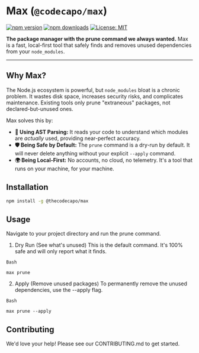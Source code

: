 # Max (`@codecapo/max`)



[![npm version](https://img.shields.io/npm/v/@codecapo/max.svg)](https://www.npmjs.com/package/@codecapo/max)
[![npm downloads](https://img.shields.io/npm/dt/@codecapo/max.svg)](https://www.npmjs.com/package/@codecapo/max)
[![License: MIT](https://img.shields.io/npm/l/@codecapo/max.svg)](https://opensource.org/licenses/MIT)

**The package manager with the prune command we always wanted.** Max is a fast, local-first tool that safely finds and removes unused dependencies from your `node_modules`.

---

## Why Max?

The Node.js ecosystem is powerful, but `node_modules` bloat is a chronic problem. It wastes disk space, increases security risks, and complicates maintenance. Existing tools only prune "extraneous" packages, not declared-but-unused ones.

Max solves this by:
* **🧠 Using AST Parsing:** It reads your code to understand which modules are *actually* used, providing near-perfect accuracy.
* **🛡️ Being Safe by Default:** The `prune` command is a dry-run by default. It will never delete anything without your explicit `--apply` command.
* **🌍 Being Local-First:** No accounts, no cloud, no telemetry. It's a tool that runs on your machine, for your machine.

## Installation

```bash
npm install -g @thecodecapo/max
```
## Usage

Navigate to your project directory and run the prune command.

1. Dry Run (See what's unused)
This is the default command. It's 100% safe and will only report what it finds.

```
Bash

max prune

```

2. Apply (Remove unused packages)
To permanently remove the unused dependencies, use the --apply flag.

```
Bash

max prune --apply

```

## Contributing
We'd love your help! Please see our CONTRIBUTING.md to get started.